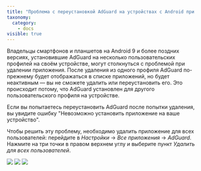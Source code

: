 ```yaml
---
title: "Проблема с переустановкой AdGuard на устройствах с Android при использовании приложения на нескольких пользовательских профилях"
taxonomy:
  category:
    - docs
visible: true
---
```


Владельцы смартфонов и планшетов на Android 9 и более поздних версиях, установившие AdGuard на несколько пользовательских профилей на своём устройстве, могут столкнуться с проблемой при удалении приложения. После удаления из одного профиля AdGuard по-прежнему будет отображаться в списке приложений, но будет неактивным — вы не сможете удалить или переустановить его. Это происходит потому, что AdGuard установлен для другого пользовательского профиля на устройстве.

Если вы попытаетесь переустановить AdGuard после попытки удаления, вы увидите ошибку "Невозможно установить приложение на ваше устройство".

Чтобы решить эту проблему, необходимо удалить приложение для всех пользователей: перейдите в _Настройки_ -> _Все приложения_ -> _AdGuard_. Нажмите на три точки в правом верхнем углу и выберите пункт _Удалить для всех пользователей_.

<img src="https://cdn.adguard.com/public/Adguard/kb/android/multiple_users/uninst_en.png">
 
<img src="https://cdn.adguard.com/public/Adguard/kb/android/multiple_users/uninst2_en.png">
 
<img src="https://cdn.adguard.com/public/Adguard/kb/android/multiple_users/uninst3_en.png">
